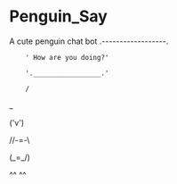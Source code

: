 # Penguin_Say
A cute penguin chat bot
         .------------------.
         
        ' How are you doing?'
        
        '._________________.'
        
        /
   
   _
   
 ('v')
 
//-=-\\

(\_=_/)

 ^^ ^^
